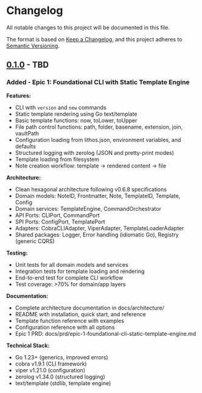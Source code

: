 # Changelog

All notable changes to this project will be documented in this file.

The format is based on [Keep a Changelog](https://keepachangelog.com/en/1.0.0/),
and this project adheres to [Semantic Versioning](https://semver.org/spec/v2.0.0.html).

## [0.1.0] - TBD

### Added - Epic 1: Foundational CLI with Static Template Engine

**Features:**

- CLI with `version` and `new` commands
- Static template rendering using Go text/template
- Basic template functions: now, toLower, toUpper
- File path control functions: path, folder, basename, extension, join, vaultPath
- Configuration loading from lithos.json, environment variables, and defaults
- Structured logging with zerolog (JSON and pretty-print modes)
- Template loading from filesystem
- Note creation workflow: template → rendered content → file

**Architecture:**

- Clean hexagonal architecture following v0.6.8 specifications
- Domain models: NoteID, Frontmatter, Note, TemplateID, Template, Config
- Domain services: TemplateEngine, CommandOrchestrator
- API Ports: CLIPort, CommandPort
- SPI Ports: ConfigPort, TemplatePort
- Adapters: CobraCLIAdapter, ViperAdapter, TemplateLoaderAdapter
- Shared packages: Logger, Error handling (idiomatic Go), Registry (generic CQRS)

**Testing:**

- Unit tests for all domain models and services
- Integration tests for template loading and rendering
- End-to-end test for complete CLI workflow
- Test coverage: >70% for domain/app layers

**Documentation:**

- Complete architecture documentation in docs/architecture/
- README with installation, quick start, and reference
- Template function reference with examples
- Configuration reference with all options
- Epic 1 PRD: docs/prd/epic-1-foundational-cli-static-template-engine.md

**Technical Stack:**

- Go 1.23+ (generics, improved errors)
- cobra v1.9.1 (CLI framework)
- viper v1.21.0 (configuration)
- zerolog v1.34.0 (structured logging)
- text/template (stdlib, template engine)

[0.1.0]: https://github.com/JackMatanky/lithos/releases/tag/v0.1.0

